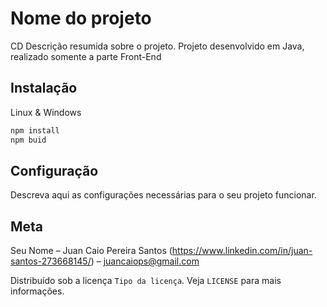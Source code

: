 # Nome do projeto
CD
Descrição resumida sobre o projeto.
Projeto desenvolvido em Java, realizado somente a parte Front-End
## Instalação
Linux & Windows

```sh
npm install
npm buid
```
## Configuração
Descreva aqui as configurações necessárias para o seu projeto funcionar.

## Meta
Seu Nome – Juan Caio Pereira Santos (https://www.linkedin.com/in/juan-santos-273668145/) – juancaiops@gmail.com

Distribuído sob a licença `Tipo da licença`. Veja `LICENSE` para mais informações.
